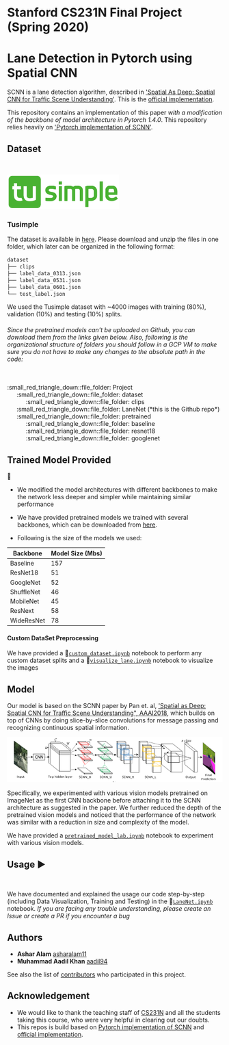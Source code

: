 <!-- PROJECT SHIELDS -->
<!--
*** I'm using markdown "reference style" links for readability.
*** Reference links are enclosed in brackets [ ] instead of parentheses ( ).
*** See the bottom of this document for the declaration of the reference variables
*** for contributors-url, forks-url, etc. This is an optional, concise syntax you may use.
*** https://www.markdownguide.org/basic-syntax/#reference-style-links
Template from: https://github.com/othneildrew/Best-README-Template/blob/master/README.md
-->


# __Stanford CS231N Final Project (Spring 2020)__
# Lane Detection in Pytorch using Spatial CNN

SCNN is a lane detection algorithm, described in ['Spatial As Deep: Spatial CNN for Traffic Scene Understanding'](https://arxiv.org/abs/1712.06080). This is the [official implementation](<https://github.com/XingangPan/SCNN>).

This repository contains an implementation of this paper *with a modification of the backbone of model architecture in Pytorch 1.4.0*. This repository relies heavily on ['Pytorch implementation of SCNN'](https://github.com/harryhan618/SCNN_Pytorch).


## Dataset

<!-- TUSIMPLE LOGO -->
<br />
<p align="left">
    <img src="images/tusimple.jpeg" alt="Logo" width="" height="80">
</p>

### Tusimple
The dataset is available in [here](https://github.com/TuSimple/tusimple-benchmark/issues/3). Please download and unzip the files in one folder, which later can be organized in the following format:
```
dataset
├── clips
├── label_data_0313.json
├── label_data_0531.json
├── label_data_0601.json
└── test_label.json
```

We used the Tusimple dataset with ~4000 images with training (80%), validation (10%) and testing (10%) splits.

###### Since the pretrained models can't be uploaded on Github, you can download them from the links given below. Also, following is the organizational structure of folders you should follow in a GCP VM to make sure you do not have to make any changes to the absolute path in the code:

<br/>
:small_red_triangle_down::file_folder: Project
<br/>
  &ensp; &ensp; :small_red_triangle_down::file_folder: dataset
  <br/>
    &ensp; &ensp; &ensp; &ensp; :small_red_triangle_down::file_folder: clips
<br/>
    &ensp; &ensp; :small_red_triangle_down::file_folder: LaneNet (*this is the Github repo*)
<br/>
  &ensp; &ensp; :small_red_triangle_down::file_folder: pretrained
  <br/>
    &ensp; &ensp; &ensp; &ensp; :small_red_triangle_down::file_folder: baseline
  <br/>
    &ensp; &ensp; &ensp; &ensp; :small_red_triangle_down::file_folder: resnet18
  <br/>
    &ensp; &ensp; &ensp; &ensp; :small_red_triangle_down::file_folder: googlenet


## Trained Model Provided
:link:

* We modified the model architectures with different backbones to make the network less deeper and simpler while maintaining similar performance
* We have provided pretrained models we trained with several backbones, which can be downloaded from [here](https://drive.google.com/drive/folders/1zvEflXy_1w-HlU_D5dvKAKYB124nwIQu?usp=sharing).


* Following is the size of the models we used:

| Backbone | Model Size (Mbs)|
| -------- | --------------- |
| Baseline |      157        |
| ResNet18 |      51        |
| GoogleNet |     52        |
| ShuffleNet |      46        |
| MobileNet |      45        |
| ResNext |      58        |
| WideResNet |      78        |


#### Custom DataSet Preprocessing

We have provided a :orange_book:[```custom_dataset.ipynb```](data/custom_dataset.ipynb) notebook to perform any custom dataset splits and a :orange_book:[```visualize_lane.ipynb```](data/visualize_lane.ipynb) notebook to visualize the images

## Model

Our model is based on the SCNN paper by Pan et. al,  ['Spatial as Deep: Spatial CNN for Traffic Scene Understanding", AAAI2018](https://arxiv.org/abs/1712.06080), which builds on top of CNNs by doing slice-by-slice convolutions for message passing and recognizing continuous spatial information.
<br/>
<p align="left">
    <img src="images/model.png" alt="Logo" width="" height="">
</p>
Specifically, we experimented with various vision models pretrained on ImageNet as the first CNN backbone before attaching it to the SCNN architecture as suggested in the paper. We further reduced the depth of the pretrained vision models and noticed that the performance of the network was similar with a reduction in size and complexity of the model.

We have provided a [```pretrained_model_lab.ipynb```](notebooks/pretrained_model_lab.ipynb) notebook to experiment with various vision models.


<!-- USAGE EXAMPLES -->
## Usage :arrow_forward:

<br/>

We have documented and explained the usage our code step-by-step (including Data Visualization, Training and Testing) in the :orange_book:[```LaneNet.ipynb```](notebooks/LaneNet.ipynb) notebook.
_If you are facing any trouble understanding, please create an Issue or create a PR if you encounter a bug_

## Authors

* **Ashar Alam** [asharalam11](https://github.com/asharalam11)
* **Muhammad Aadil Khan** [aadil94](https://github.com/aadil94)

See also the list of [contributors](https://github.com/asharalam11/LaneNet/contributors) who participated in this project.

## Acknowledgement

* We would like to thank the teaching staff of [CS231N](http://cs231n.stanford.edu/) and all the students taking this course, who were very helpful in clearing out our doubts.
* This repos is build based on [Pytorch implementation of SCNN](https://github.com/harryhan618/SCNN_Pytorch) and [official implementation](<https://github.com/XingangPan/SCNN>).
